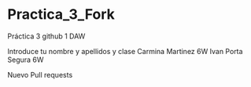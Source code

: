 # Practica_3_Fork
Práctica 3 github 1 DAW


Introduce tu nombre y apellidos y clase
Carmina Martinez 6W
Ivan Porta Segura 6W


Nuevo Pull requests
